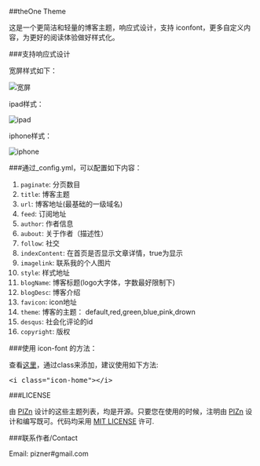##theOne Theme

这是一个更简洁和轻量的博客主题，响应式设计，支持 iconfont，更多自定义内容，为更好的阅读体验做好样式化。

###支持响应式设计

宽屏样式如下：

<img src="http://www.pizn.net/static/images/20121113theOne1.jpg" alt="宽屏" />

ipad样式：

<img src="http://www.pizn.net/static/images/20121113theOne2.jpg" alt="ipad" />

iphone样式：

<img src="http://www.pizn.net/static/images/20121113theOne3.jpg" alt="iphone" />

###通过_config.yml，可以配置如下内容：

1. ```paginate```: 分页数目
2. ```title```: 博客主题
3. ```url```: 博客地址(最基础的一级域名)
4. ```feed```: 订阅地址
5. ```author```: 作者信息
6. ```aubout```: 关于作者（描述性）
7. ```follow```: 社交
8. ```indexContent```: 在首页是否显示文章详情，true为显示
9. ```imagelink```: 联系我的个人图片
10. ```style```: 样式地址
11. ```blogName```: 博客标题(logo大字体，字数最好限制下)
12. ```blogDesc```: 博客介绍
13. ```favicon```: icon地址
14. ```theme```: 博客的主题： default,red,green,blue,pink,drown
15. ```desqus```: 社会化评论的id
16. ```copyright```: 版权

###使用 icon-font 的方法：

查看<a href="http://fortawesome.github.com/Font-Awesome/" target="_blank">这里</a>，通过class来添加，建议使用如下方法:

<pre>
&lt;i class="icon-home"&gt;&lt;/i&gt;
</pre>

###LICENSE

由 <a href="http://www.pizn.net" target="_blank">PIZn</a> 设计的这些主题列表，均是开源。只要您在使用的时候，注明由 <a href="http://www.pizn.net" target="_blank">PIZn</a> 设计和编写既可。代码均采用 <a href="http://zh.wikipedia.org/wiki/MIT_License" target="_blank">MIT LICENSE</a> 许可.

###联系作者/Contact

Email: pizner#gmail.com
